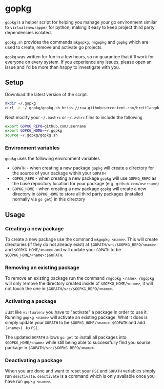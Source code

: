 gopkg
=====

`gopkg` is a helper script for helping you manage your go environment similar to
`virtualenvwrapper` for python, making it easy to keep project third party
dependencies isolated.

`gopkg.sh` provides the commands `mkgopkg`, `rmgopkg` and `gopkg` which are used
to create, remove and activate go projects.

`gopkg` was written for fun in a few hours, so no guarantee that it'll work for
everyone on every system. If you experience any issues, please open an issue and
I'd be more than happy to investigate with you.

## Setup

Download the latest version of the script.
```bash
mkdir ~/.gopkg
curl -o ~/.gopkg/gopkg.sh https://raw.githubusercontent.com/brettlangdon/gopkg/master/gopkg.sh
```

Next modify your `~/.bashrc` or `~/.zshrc` files to include the following
```bash
export GOPKG_REPO=github.com/username
export GOPKG_HOME=~/.gopkg
source ~/.gopkg/gopkg.sh
```

### Environment variables

`gopkg` uses the following environment variables

* `GOPATH` - when creating a new package `gopkg` will create a directory for the
source of your package within your `GOPATH`
* `GOPKG_REPO` - when creating a new package `gopkg` will use `GOPKG_REPO` as
the base repository location for your package (e.g. `github.com/username`)
* `GOPKG_HOME` - when creating a new package `gopkg` will create a new directory
in `GOPKG_HOME` to store all third party packages (installed normally via `go
get`) in this directory


## Usage
### Creating a new package

To create a new package use the command `mkgopkg <name>`. This will create
directories (if they do not already exist) at `$GOPATH/src/$GOPKG_REPO/<name>`
and `$GOPKG_HOME/<name>` and will update your `GOPATH` to be
`$GOPKG_HOME/<name>:$GOPATH`.

### Removing an existing package

To remove an existing package run the command `rmgopkg <name>`. `rmgopkg` will
only remove the directory created inside of `$GOPKG_HOME/<name>`, it will not
touch the one in `$GOPATH/src/$GOPKG_REPO/<name>`.

### Activating a package

Just like `virtualenv` you have to "activate" a package in order to use
it. Running `gopkg <name>` will activate an existing package. What it does is
simply update your `GOPATH` to be `$GOPKG_HOME/<name>:$GOPATH` and add `(<name>)
` to `PS1`.

The updated `GOPATH` allows `go get` to install all packages into
`$GOPKG_HOME/<name>` while still being able to successfully find you source
package in `$GOPATH/src/$GOPKG_REPO/<name>`.

### Deactivating a package

When you are done and want to reset your `PS1` and `GOPATH` variables simply run
`deactivate`. `deactivate` is a command which is only available once you have
run `gopkg <name>`.
